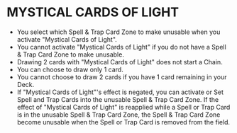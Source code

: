 
# MYSTICAL CARDS OF LIGHT

*   You select which Spell & Trap Card Zone to make unusable when you activate "Mystical Cards of Light".
*   You cannot activate "Mystical Cards of Light" if you do not have a Spell & Trap Card Zone to make unusable.
*   Drawing 2 cards with "Mystical Cards of Light" does not start a Chain.
*   You can choose to draw only 1 card.
*   You cannot choose to draw 2 cards if you have 1 card remaining in your Deck.
*   If "Mystical Cards of Light"'s effect is negated, you can activate or Set Spell and Trap Cards into the unusable Spell & Trap Card Zone. If the effect of "Mystical Cards of Light" is reapplied while a Spell or Trap Card is in the unusable Spell & Trap Card Zone, the Spell & Trap Card Zone become unusable when the Spell or Trap Card is removed from the field.

  